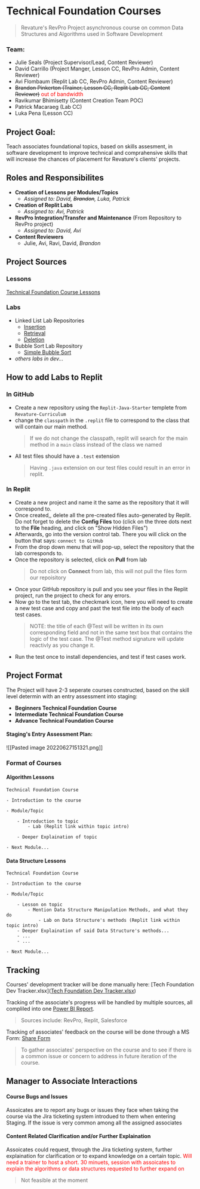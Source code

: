 # Technical Foundation Courses
> Revature's RevPro Project asynchronous course on common Data Structures and Algorithms used in Software Development
### Team:
- Julie Seals (Project Supervisor/Lead, Content Reviewer)
- David Carrillo (Project Manger, Lesson CC, RevPro Admin, Content Reviewer)
- Avi Flombaum (Replit Lab CC, RevPro Admin, Content Reviewer)
- ~~Brandon Pinkerton  (Trainer, Lesson CC, Replit Lab CC, Content Reviewer)~~ <span style="color:red">out of bandwidth</span>
- Ravikumar Bhimisetty (Content Creation Team POC)
- Patrick Macaraeg (Lab CC)
- Luka Pena (Lesson CC)

## Project Goal:
Teach associates foundational topics, based on skills assesment, in software development to improve technical and comprahensive skills that will increase the chances of placement for Revature's clients' projects. 

## Roles and Responsibilites
- **Creation of Lessons per Modules/Topics**
	- *Assigned to: David, ~~Brandon~~, Luka, Patrick*
- **Creation of Replit Labs**
	- *Assigned to: Avi, Patrick*
- **RevPro Integration/Transfer and Maintenance** (From Repository to RevPro project)
	- *Assigned to: David, Avi*
- **Content Reviewers**
	- Julie, Avi, Ravi, David, *Brandon*

## Project Sources
### Lessons
[Technical Foundation Course Lessons](https://github.com/revature-curriculum/primers-foundations) 
### Labs
- Linked List Lab Repositories
	- [Insertion](https://github.com/revature-curriculum/linked-list-insertion-lab-java)
	- [Retrieval](https://github.com/revature-curriculum/linked-list-retrieval-lab-java)
	- [Deletion](https://github.com/revature-curriculum/linked-list-deletion-lab)
- Bubble Sort Lab Repository
	- [Simple Bubble Sort](https://github.com/revature-curriculum/linked-list-deletion-lab)
- *others labs in dev...*
## How to add Labs to Replit
### In GitHub
- Create a new repository using the `Replit-Java-Starter` templete from `Revature-Curriculum`
- change the `classpath` in the `.replit` file to correspond to the class that will contain our main method.
  >If we do not change the classpath, replit will search for the main method in a `main` class instead of the class we named
- All test files should have a `.test` extension
  >Having `.java` extension on our test files could result in an error in replit. 
### In Replit 
- Create a new project and name it the same as the repository that it will correspond to.
- Once created,, delete all the pre-created files auto-generated by Replit. Do not forget to delete the **Config Files** too (click on the three dots next to the **File** heading, and click on "Show Hidden Files")
- Afterwards, go into the version control tab. There you will click on the button that says: `connect to GitHub`
- From the drop down menu that will pop-up, select the repository that the lab corresponds to.
- Once the repository is selected, click on **Pull** from lab
  >Do not click on **Connect** from lab, this will not pull the files form our repoisitory
- Once your GitHub repository is pull and you see your files in the Replit project, run the project to check for any errors.
- Now go to the test tab, the checkmark icon, here you will need to create a new test case and copy and past the test file into the body of each test cases. 
  >NOTE: the title of each @Test will be written in its own corresponding field and not in the same text box that contains the logic of the test case. The @Test method signature will update reactivly as you change it.
- Run the test once to install dependencies, and test if test cases work. 
## Project Format
The Project will have 2-3 seperate courses constructed, based on the skill level determin with an entry assessment into staging:
- **Beginners Technical Foundation Course**
- **Intermediate Technical Foundation Course**
- **Advance Technical Foundation Course**

#### Staging's Entry Assessment Plan:
![[Pasted image 20220627151321.png]]

### Format of Courses
#### Algorithm Lessons
```
Technical Foundation Course

- Introduction to the course

- Module/Topic
  
	- Introduction to topic
		- Lab (Replit link within topic intro)
		  
	- Deeper Explaination of topic
	  
- Next Module...
```
#### Data Structure Lessons
```
Technical Foundation Course

- Introduction to the course

- Module/Topic
  
	- Lesson on topic
		- Mention Data Structure Manipulation Methods, and what they do
			- Lab on Data Structure's methods (Replit link within topic intro)
	- Deeper Explaination of said Data Structure's methods...
	- ...
	- ...
	  
- Next Module...
```

## Tracking
Courses' development tracker will be done manually here: [Tech Foundation Dev Tracker.xlsx]([Tech Foundation Dev Tracker.xlsx](https://revature0.sharepoint.com/:x:/s/Products/post-training/Ef_zKNr43DFOtHunVQRd9scBSXzJjyTC6A-h2Cs7vmNsuA?e=7JfdVY))

Tracking of the associate's progress will be handled by multiple sources, all compliled into one [Power BI Report](https://app.powerbi.com/groups/me/reports/b6159da8-78c9-4260-bc94-e34277cdb751/ReportSection?ctid=6b63e28a-a8f9-47b5-aa40-97e231215164).
> Sources include: RevPro, Replit, Salesforce

Tracking of associates' feedback on the course will be done through a MS Form: [Share Form](https://forms.office.com/Pages/ResponsePage.aspx?id=iuJja_motUeqQJfiMSFRZAYwJWleUkJLno0z5ioTLXdUNUVHOVJNR1lPWVMwOENRRzI0WkEzTDIwTy4u)
> To gather associates' perspective on the course and to see if there is a common issue or concern to address in future iteration of the course.

## Manager to Associate Interactions
#### Course Bugs and Issues
Assoicates are to report any bugs or issues they face when taking the course via the Jira ticketing system introdued to them when entering Staging.
If the issue is very common among all the assigned associates

#### Content Related Clarification and/or Further Explaination
Assoicates could request, through the Jira ticketing system, further explaination for clarification or to expand knowledge on a certain topic.
<span style= "color: red">Will need a trainer to host a short. 30 minuets, session with assoicates to explain the algorithms or data structures requested to further expand on</span>
> Not feasible at the moment


